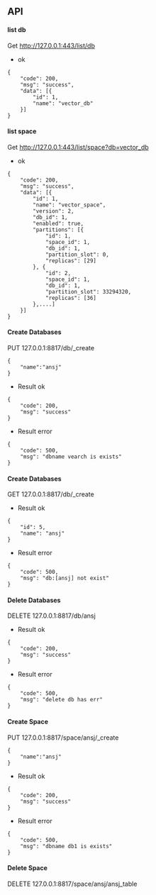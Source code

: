 ## API 



#### list db 

Get http://127.0.0.1:443/list/db

* ok

````
{
	"code": 200,
	"msg": "success",
	"data": [{
		"id": 1,
		"name": "vector_db"
	}]
}
````

#### list space

Get http://127.0.0.1:443/list/space?db=vector_db

* ok

````
{
	"code": 200,
	"msg": "success",
	"data": [{
		"id": 1,
		"name": "vector_space",
		"version": 2,
		"db_id": 1,
		"enabled": true,
		"partitions": [{
			"id": 1,
			"space_id": 1,
			"db_id": 1,
			"partition_slot": 0,
			"replicas": [29]
		}, {
			"id": 2,
			"space_id": 1,
			"db_id": 1,
			"partition_slot": 33294320,
			"replicas": [36]
		},....]
	}]
}
````


#### Create Databases

PUT 127.0.0.1:8817/db/_create

````
{
	"name":"ansj"
}
````



- Result ok

```
{
    "code": 200,
    "msg": "success"
}
```

* Result error

````
{
    "code": 500,
    "msg": "dbname vearch is exists"
}
````



#### Create Databases

GET 127.0.0.1:8817/db/_create

- Result ok

```
{
    "id": 5,
    "name": "ansj"
}
```

- Result error

```
{
    "code": 500,
    "msg": "db:[ansj] not exist"
}
```



#### Delete Databases

DELETE 127.0.0.1:8817/db/ansj

- Result ok

```
{
    "code": 200,
    "msg": "success"
}
```

- Result error

```
{
    "code": 500,
    "msg": "delete db has err"
}
```



#### Create Space

PUT 127.0.0.1:8817/space/ansj/_create

```
{
	"name":"ansj"
}
```



- Result ok

```
{
    "code": 200,
    "msg": "success"
}
```

- Result error

```
{
    "code": 500,
    "msg": "dbname db1 is exists"
}
```


#### Delete Space

DELETE 127.0.0.1:8817/space/ansj/ansj_table
